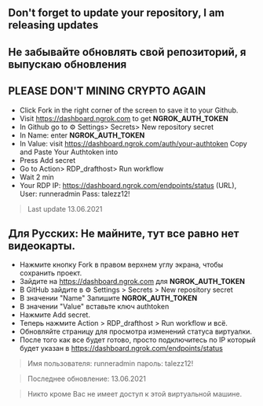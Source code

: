 ## Don't forget to update your repository, I am releasing updates

## Не забывайте обновлять свой репозиторий, я выпускаю обновления

## PLEASE DON'T MINING CRYPTO AGAIN
* Click Fork in the right corner of the screen to save it to your Github.
* Visit https://dashboard.ngrok.com to get **NGROK_AUTH_TOKEN**
* In Github go to ⚙ Settings> Secrets> New repository secret
* In Name: enter **NGROK_AUTH_TOKEN**
* In Value: visit https://dashboard.ngrok.com/auth/your-authtoken Copy and Paste Your Authtoken into
* Press Add secret
* Go to Action> RDP_drafthost> Run workflow
* Wait 2 min
* Your RDP IP: https://dashboard.ngrok.com/endpoints/status (URL), User: runneradmin Pass: talezz12!
> Last update 13.06.2021

## Для Русских: Не майните, тут все равно нет видеокарты.
* Нажмите кнопку Fork в правом верхнем углу экрана, чтобы сохранить проект.
* Зайдите на https://dashboard.ngrok.com для **NGROK_AUTH_TOKEN**
* В GitHub зайдите в ⚙ Settings > Secrets > New repository secret
* В значении "Name" Запишите **NGROK_AUTH_TOKEN**
* В значении "Value" вставьте ключ authtoken
* Нажмите Add secret.
* Теперь нажмите Action > RDP_drafthost > Run workflow и всё.
* Обновляйте страницу для просмотра изменений статуса виртуалки.
* После того как все будет готово,
просто подключитесь по IP который будет указан в 
https://dashboard.ngrok.com/endpoints/status
>Имя пользователя: runneradmin пароль: talezz12!

> Последнее обновление: 13.06.2021

> Никто кроме Вас не имеет доступ к этой виртуальной машине.
